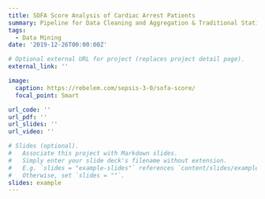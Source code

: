 ```yaml
---
title: SOFA Score Analysis of Cardiac Arrest Patients
summary: Pipeline for Data Cleaning and Aggregation & Traditional Statistical Analysis
tags:
  - Data Mining
date: '2019-12-26T00:00:00Z'

# Optional external URL for project (replaces project detail page).
external_link: ''

image:
  caption: https://rebelem.com/sepsis-3-0/sofa-score/
  focal_point: Smart

url_code: ''
url_pdf: ''
url_slides: ''
url_video: ''

# Slides (optional).
#   Associate this project with Markdown slides.
#   Simply enter your slide deck's filename without extension.
#   E.g. `slides = "example-slides"` references `content/slides/example-slides.md`.
#   Otherwise, set `slides = ""`.
slides: example
---
```

